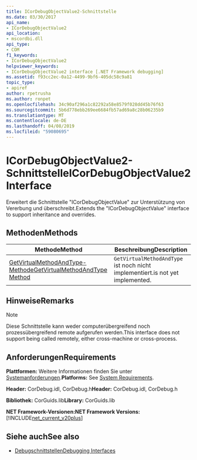 ```yaml
---
title: ICorDebugObjectValue2-Schnittstelle
ms.date: 03/30/2017
api_name:
- ICorDebugObjectValue2
api_location:
- mscordbi.dll
api_type:
- COM
f1_keywords:
- ICorDebugObjectValue2
helpviewer_keywords:
- ICorDebugObjectValue2 interface [.NET Framework debugging]
ms.assetid: f93cc2ec-0a12-4499-9bf6-405dc58c9a81
topic_type:
- apiref
author: rpetrusha
ms.author: ronpet
ms.openlocfilehash: 34c90af296a1c82292a58e8579f028dd45b76f63
ms.sourcegitcommit: 5b6d778ebb269ee6684fb57ad69a8c28b06235b9
ms.translationtype: MT
ms.contentlocale: de-DE
ms.lasthandoff: 04/08/2019
ms.locfileid: "59080695"
---
```

# <a name="icordebugobjectvalue2-interface"></a><span data-ttu-id="1d4a9-102">ICorDebugObjectValue2-Schnittstelle</span><span class="sxs-lookup"><span data-stu-id="1d4a9-102">ICorDebugObjectValue2 Interface</span></span>

<span data-ttu-id="1d4a9-103">Erweitert die Schnittstelle "ICorDebugObjectValue" zur Unterstützung von Vererbung und überschreibt.</span><span class="sxs-lookup"><span data-stu-id="1d4a9-103">Extends the "ICorDebugObjectValue" interface to support inheritance and overrides.</span></span>  
  
## <a name="methods"></a><span data-ttu-id="1d4a9-104">Methoden</span><span class="sxs-lookup"><span data-stu-id="1d4a9-104">Methods</span></span>  
  
|<span data-ttu-id="1d4a9-105">Methode</span><span class="sxs-lookup"><span data-stu-id="1d4a9-105">Method</span></span>|<span data-ttu-id="1d4a9-106">Beschreibung</span><span class="sxs-lookup"><span data-stu-id="1d4a9-106">Description</span></span>|  
|------------|-----------------|  
|[<span data-ttu-id="1d4a9-107">GetVirtualMethodAndType-Methode</span><span class="sxs-lookup"><span data-stu-id="1d4a9-107">GetVirtualMethodAndType Method</span></span>](../../../../docs/framework/unmanaged-api/debugging/icordebugobjectvalue2-getvirtualmethodandtype-method.md)|`GetVirtualMethodAndType` <span data-ttu-id="1d4a9-108">ist noch nicht implementiert.</span><span class="sxs-lookup"><span data-stu-id="1d4a9-108">is not yet implemented.</span></span>|  
  
## <a name="remarks"></a><span data-ttu-id="1d4a9-109">Hinweise</span><span class="sxs-lookup"><span data-stu-id="1d4a9-109">Remarks</span></span>  
  
> [!NOTE]
>  <span data-ttu-id="1d4a9-110">Diese Schnittstelle kann weder computerübergreifend noch prozessübergreifend remote aufgerufen werden.</span><span class="sxs-lookup"><span data-stu-id="1d4a9-110">This interface does not support being called remotely, either cross-machine or cross-process.</span></span>  
  
## <a name="requirements"></a><span data-ttu-id="1d4a9-111">Anforderungen</span><span class="sxs-lookup"><span data-stu-id="1d4a9-111">Requirements</span></span>  
 <span data-ttu-id="1d4a9-112">**Plattformen:** Weitere Informationen finden Sie unter [Systemanforderungen](../../../../docs/framework/get-started/system-requirements.md).</span><span class="sxs-lookup"><span data-stu-id="1d4a9-112">**Platforms:** See [System Requirements](../../../../docs/framework/get-started/system-requirements.md).</span></span>  
  
 <span data-ttu-id="1d4a9-113">**Header:** CorDebug.idl, CorDebug.h</span><span class="sxs-lookup"><span data-stu-id="1d4a9-113">**Header:** CorDebug.idl, CorDebug.h</span></span>  
  
 <span data-ttu-id="1d4a9-114">**Bibliothek:** CorGuids.lib</span><span class="sxs-lookup"><span data-stu-id="1d4a9-114">**Library:** CorGuids.lib</span></span>  
  
 **<span data-ttu-id="1d4a9-115">NET Framework-Versionen:</span><span class="sxs-lookup"><span data-stu-id="1d4a9-115">NET Framework Versions:</span></span>** [!INCLUDE[net_current_v20plus](../../../../includes/net-current-v20plus-md.md)]  
  
## <a name="see-also"></a><span data-ttu-id="1d4a9-116">Siehe auch</span><span class="sxs-lookup"><span data-stu-id="1d4a9-116">See also</span></span>

- [<span data-ttu-id="1d4a9-117">Debugschnittstellen</span><span class="sxs-lookup"><span data-stu-id="1d4a9-117">Debugging Interfaces</span></span>](../../../../docs/framework/unmanaged-api/debugging/debugging-interfaces.md)
